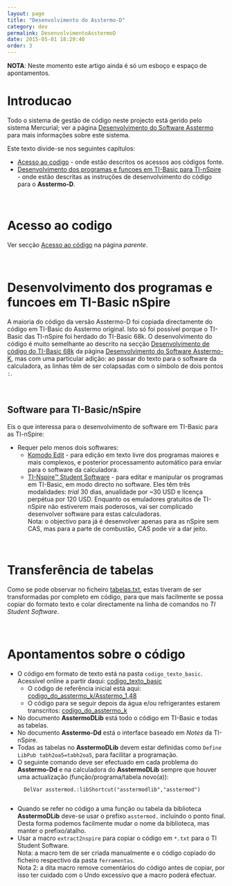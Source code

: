 ```yaml
---
layout: page
title: "Desenvolvimento do Asstermo-D"
category: dev
permalink: DesenvolvimentoAsstermoD
date: 2015-05-01 18:29:40
order: 3
---
```


**NOTA**: Neste momento este artigo ainda é só um esboço e espaço de apontamentos.

# Introducao
Todo o sistema de gestão de código neste projecto está gerido pelo sistema Mercurial; ver a página [Desenvolvimento do Software Asstermo](/DesenvolvimentoSoftware) para mais informações sobre este sistema.

Este texto divide-se nos seguintes capítulos:
  * [Acesso ao codigo](#Acesso_ao_codigo) - onde estão descritos os acessos aos códigos fonte.
  * [Desenvolvimento dos programas e funcoes em TI-Basic para TI-nSpire](#Desenvolvimento_dos_programas_e_funcoes_em_TI-Basic_para_TI-nSpire) - onde estão descritas as instruções de desenvolvimento do código para o **Asstermo-D**.

<br>
<h1>Acesso ao codigo</h1>
Ver secção <a href='DesenvolvimentoSoftware#Acesso_ao_codigo'>Acesso ao código</a> na página <i>parente</i>.<br>
<br>
<br>
<h1>Desenvolvimento dos programas e funcoes em TI-Basic nSpire</h1>
A maioria do código da versão Asstermo-D foi copiada directamente do código em TI-Basic do Asstermo original. Isto só foi possível porque o TI-Basic das TI-nSpire foi herdado do TI-Basic 68k. O desenvolvimento do código é muito semelhante ao descrito na secção <a href='DesenvolvimentoAsstermoK#Desenvolvimento_de_codigo_do_TI-Basic_68k'>Desenvolvimento de código do TI-Basic 68k</a> da página <a href='DesenvolvimentoAsstermoK.md'>Desenvolvimento do Software Asstermo-K</a>, mas com uma particular adição: ao passar do texto para o software da calculadora, as linhas têm de ser colapsadas com o símbolo de dois pontos <code>:</code>.<br>
<br>
<br>
<h2>Software para TI-Basic/nSpire</h2>
Eis o que interessa para o desenvolvimento de software em TI-Basic para as TI-nSpire:<br>
<ul><li>Requer pelo menos dois softwares:<br>
<ul><li><a href='http://www.activestate.com/komodo-edit'>Komodo Edit</a> - para edição em texto livre dos programas maiores e mais complexos, e posterior processamento automático para enviar para o software da calculadora.<br>
</li><li><a href='http://education.ti.com/educationportal/sites/US/productDetail/us_nspire_software.html'>TI-Nspire™ Student Software</a> - para editar e manipular os programas em TI-Basic, em modo directo no software. Eles têm três modalidades: <i>trial</i> 30 dias, anualidade por ~30 USD e licença perpétua por 120 USD. Enquanto os emuladores gratuitos de TI-nSpire não estiverem mais poderosos, vai ser complicado desenvolver software para estas calculadoras.<br>Nota: o objectivo para já é desenvolver apenas para as nSpire sem CAS, mas para a parte de combustão, CAS pode vir a dar jeito.</li></ul></li></ul>

<br>
<h1>Transferência de tabelas</h1>
Como se pode observar no ficheiro <a href='https://github.com/asstermo/D/tree/master/tabelas/tabelas.txt?repo=d'>tabelas.txt</a>, estas tiveram de ser transformadas por completo em código, para que mais facilmente se possa copiar do formato texto e colar directamente na linha de comandos no <i>TI Student Software</i>.<br>
<br>
<br>
<h1>Apontamentos sobre o código</h1>
<ul><li>O código em formato de texto está na pasta <code>codigo_texto_basic</code>. Acessível online a partir daqui: <a href='https://github.com/asstermo/D/tree/master/codigo_texto_basic'>codigo_texto_basic</a>
<ul><li>O código de referência inicial está aqui: <a href='https://github.com/asstermo/D/tree/master/codigo_do_asstermo_k/Asstermo_1.48'>codigo_do_asstermo_k/Asstermo_1.48</a>
</li><li>O código para se seguir depois da água e/ou refrigerantes estarem transcritos: <a href='https://github.com/asstermo/D/tree/master/codigo_do_asstermo_k'>codigo_do_asstermo_k</a>
</li></ul></li><li>No documento <b>AsstermoDLib</b> está todo o código em TI-Basic e todas as tabelas.<br>
</li><li>No documento <b>Asstermo-Dd</b> está o interface baseado em <i>Notes</i> da TI-nSpire.<br>
</li><li>Todas as tabelas no <b>AsstermoDLib</b> devem estar definidas como <code>Define LibPub tabh2oa5=tabh2oa5</code>, para facilitar a programação.<br>
</li><li>O seguinte comando deve ser efectuado em cada problema do <b>Asstermo-Dd</b> e na calculadora do <b>AsstermoDLib</b> sempre que houver uma actualização (função/programa/tabela novo(a)):<br>
<pre><code>  DelVar asstermod.:libShortcut("asstermodlib","asstermod")<br>
</code></pre>
</li><li>Quando se refer no código a uma função ou tabela da biblioteca <b>AsstermoDLib</b> deve-se usar o prefixo <code>asstermod.</code> incluíndo o ponto final. Desta forma podemos facilmente mudar o nome da biblioteca, mas manter o prefixo/atalho.<br>
</li><li>Usar a macro <code>extract2nspire</code> para copiar o código em <code>*.txt</code> para o TI Student Software.<br>Nota: a macro tem de ser criada manualmente e o código copiado do ficheiro respectivo da pasta <code>ferramentas</code>.<br>Nota 2: a dita macro remove comentários do código antes de copiar, por isso ter cuidado com o Undo excessivo que a macro poderá efectuar.</li>
</ul>